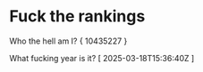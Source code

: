 # Fuck the rankings

Who the hell am I?
{ 10435227 }

What fucking year is it?
[ 2025-03-18T15:36:40Z ]
